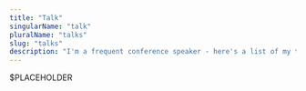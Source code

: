 ```yaml
---
title: "Talk"
singularName: "talk"
pluralName: "talks"
slug: "talks"
description: "I'm a frequent conference speaker - here's a list of my talks"
---
```


$PLACEHOLDER
